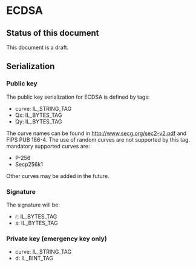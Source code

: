 # ECDSA

## Status of this document

This document is a draft.

## Serialization

### Public key

The public key serialization for ECDSA is defined by tags:

* curve: IL_STRING_TAG
* Qx: IL_BYTES_TAG
* Qy: IL_BYTES_TAG

The curve names can be found in http://www.secg.org/sec2-v2.pdf and FIPS PUB 186-4. The use of random curves are not supported by this tag. mandatory supported curves are:

* P-256
* Secp256k1

Other curves may be added in the future.

### Signature

The signature will be:

* r: IL_BYTES_TAG
* s: IL_BYTES_TAG

### Private key (emergency key only)

* curve: IL_STRING_TAG
* d: IL_BINT_TAG
